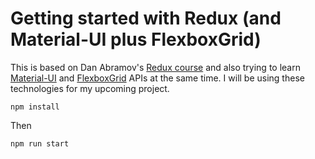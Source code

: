# Getting started with Redux (and Material-UI plus FlexboxGrid)

This is based on Dan Abramov's [Redux course](https://egghead.io/series/getting-started-with-redux) and also trying to learn [Material-UI](http://www.material-ui.com/) and [FlexboxGrid](http://flexboxgrid.com/) APIs at the same time. I will be using these technologies for my upcoming project.
```
npm install
```

Then

```
npm run start
```

